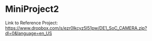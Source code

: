 # MiniProject2
Link to Reference Project: https://www.dropbox.com/s/ezr0lkcyz5l51pw/DE1_SoC_CAMERA.zip?dl=0&language=en_US